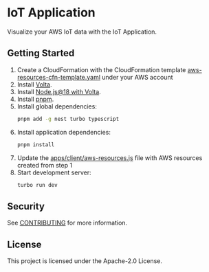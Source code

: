 # IoT Application

Visualize your AWS IoT data with the IoT Application.

## Getting Started

1. Create a CloudFormation with the CloudFormation template [aws-resources-cfn-template.yaml](aws-resources-cfn-template.yaml) under your AWS account
1. Install [Volta](https://docs.volta.sh/guide/getting-started).
1. Install [Node.js@18 with Volta](https://docs.volta.sh/guide/#features).
1. Install [pnpm](https://pnpm.io/installation).
1. Install global dependencies:
    ```sh
    pnpm add -g nest turbo typescript
    ```
1. Install application dependencies:
    ```sh
    pnpm install
    ```
1. Update the [apps/client/aws-resources.js](apps/client/aws-resources.js) file with AWS resources created from step 1
1. Start development server:
    ```sh
    turbo run dev
    ```

## Security

See [CONTRIBUTING](CONTRIBUTING.md#security-issue-notifications) for more information.

## License

This project is licensed under the Apache-2.0 License.
